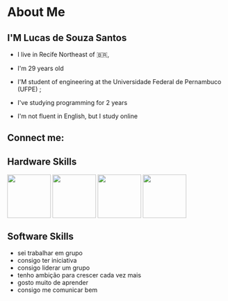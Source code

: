 # About Me

## I'M Lucas de Souza Santos

* I live in Recife  Northeast of :brazil:,

* I'm 29 years old

* I'M student of engineering at the Universidade Federal de Pernambuco (UFPE) ;

* I've studying programming for 2 years

* I'm not fluent in English, but I study online

## Connect me:

## Hardware Skills

<img width="100" height="100" align="center" src="https://cdn.jsdelivr.net/gh/devicons/devicon/icons/java/java-original-wordmark.svg">

<img width="100" height="100" align="center" src="https://cdn.jsdelivr.net/gh/devicons/devicon/icons/javascript/javascript-original.svg">

<img width="100" height="100" align="center" src="https://cdn.jsdelivr.net/gh/devicons/devicon/icons/csharp/csharp-original.svg">

<img width="100" height="100" align="center" src="https://cdn.jsdelivr.net/gh/devicons/devicon/icons/python/python-original.svg">

## Software Skills

* sei trabalhar em grupo
* consigo ter iniciativa
* consigo liderar um grupo
* tenho ambição para crescer cada vez mais
* gosto muito de aprender
* consigo me comunicar bem
